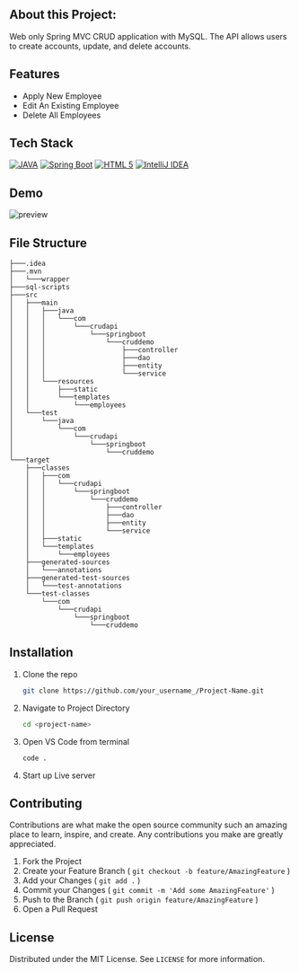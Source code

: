 ## About this Project:

Web only Spring MVC CRUD application with MySQL. The API allows users to create accounts, update, and delete accounts.

## Features

- Apply New Employee
- Edit An Existing Employee
- Delete All Employees

## Tech Stack

[![JAVA](https://img.shields.io/badge/Java-%23ED8B00.svg?logo=openjdk&logoColor=white)](#)
[![Spring Boot](https://img.shields.io/badge/Spring%20Boot-6DB33F?logo=springboot&logoColor=fff)](#)
[![HTML 5](https://img.shields.io/badge/HTML5-%23E34F26.svg?logo=html5&logoColor=white)](#)
[![IntelliJ IDEA](https://img.shields.io/badge/IntelliJIDEA-000000.svg?logo=intellij-idea&logoColor=white)](#)

## Demo

![preview](https://github.com/user-attachments/assets/52f10d1e-0705-4b7c-acf0-4bac31eff738)

## File Structure

```
├───.idea
├───.mvn
│   └───wrapper
├───sql-scripts
├───src
│   ├───main
│   │   ├───java
│   │   │   └───com
│   │   │       └───crudapi
│   │   │           └───springboot
│   │   │               └───cruddemo
│   │   │                   ├───controller
│   │   │                   ├───dao
│   │   │                   ├───entity
│   │   │                   └───service
│   │   └───resources
│   │       ├───static
│   │       └───templates
│   │           └───employees
│   └───test
│       └───java
│           └───com
│               └───crudapi
│                   └───springboot
│                       └───cruddemo
└───target
    ├───classes
    │   ├───com
    │   │   └───crudapi
    │   │       └───springboot
    │   │           └───cruddemo
    │   │               ├───controller
    │   │               ├───dao
    │   │               ├───entity
    │   │               └───service
    │   ├───static
    │   └───templates
    │       └───employees
    ├───generated-sources
    │   └───annotations
    ├───generated-test-sources
    │   └───test-annotations
    └───test-classes
        └───com
            └───crudapi
                └───springboot
                    └───cruddemo
```

## Installation

1. Clone the repo
   ```sh
   git clone https://github.com/your_username_/Project-Name.git
   ```
2. Navigate to Project Directory
   ```sh
   cd <project-name>
   ```
3. Open VS Code from terminal
   ```sh
   code .
   ```
4. Start up Live server

## Contributing

Contributions are what make the open source community such an amazing place to learn, inspire, and create. Any contributions you make are greatly appreciated.

1. Fork the Project
2. Create your Feature Branch ( `git checkout -b feature/AmazingFeature` )
3. Add your Changes ( `git add .` )
4. Commit your Changes ( `git commit -m 'Add some AmazingFeature'` )
5. Push to the Branch ( `git push origin feature/AmazingFeature` )
6. Open a Pull Request

## License

Distributed under the MIT License. See `LICENSE` for more information.
